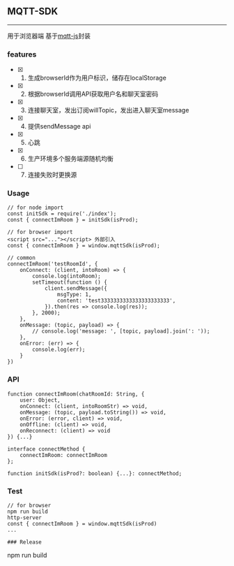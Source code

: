 ## MQTT-SDK
---
用于浏览器端
基于[mqtt-js](https://github.com/mqttjs/MQTT.js#readme)封装

### features
- [x] 1. 生成browserId作为用户标识，储存在localStorage
- [x] 2. 根据browserId调用API获取用户名和聊天室密码
- [x] 3. 连接聊天室，发出订阅willTopic，发出进入聊天室message
- [x] 4. 提供sendMessage api
- [x] 5. 心跳
- [x] 6. 生产环境多个服务端源随机均衡
- [ ] 7. 连接失败时更换源

### Usage
```
// for node import
const initSdk = require('./index');
const { connectImRoom } = initSdk(isProd);

// for browser import
<script src="..."></script> 外部引入
const { connectImRoom } = window.mqttSdk(isProd);

// common
connectImRoom('testRoomId', {
    onConnect: (client, intoRoom) => {
        console.log(intoRoom);
        setTimeout(function () {
            client.sendMessage({
                msgType: 1,
                content: 'test3333333333333333333333',
            }).then(res => console.log(res));
        }, 2000);
    },
    onMessage: (topic, payload) => {
        // console.log('message: ', [topic, payload].join(': '));
    },
    onError: (err) => {
        console.log(err);
    }
})
```

### API
```
function connectImRoom(chatRoomId: String, {
    user: Object,
    onConnect: (client, intoRoomStr) => void,
    onMessage: (topic, payload.toString()) => void,
    onError: (error, client) => void,
    onOffline: (client) => void,
    onReconnect: (client) => void
}) {...}

interface connectMethod {
    connectImRoom: connectImRoom
};

function initSdk(isProd?: boolean) {...}: connectMethod;

```

### Test
```
// for browser
npm run build
http-server
const { connectImRoom } = window.mqttSdk(isProd)
...

### Release
```
npm run build
```

